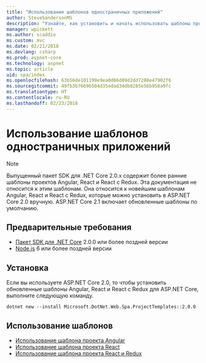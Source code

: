 ```yaml
---
title: "Использование шаблонов одностраничных приложений"
author: SteveSandersonMS
description: "Узнайте, как установить и начать использовать шаблоны проектов одностраничных приложений (SPA) в ASP.NET Core."
manager: wpickett
ms.author: scaddie
ms.custom: mvc
ms.date: 02/21/2018
ms.devlang: csharp
ms.prod: aspnet-core
ms.technology: aspnet
ms.topic: article
uid: spa/index
ms.openlocfilehash: 63b56de101199e9ea0d66d89d2dd7288e47902f6
ms.sourcegitcommit: 49fb3b7669b504d35edad34db8285e56b958a9fc
ms.translationtype: HT
ms.contentlocale: ru-RU
ms.lasthandoff: 02/23/2018
---
```

# <a name="use-the-single-page-application-templates"></a>Использование шаблонов одностраничных приложений

> [!NOTE]
> Выпущенный пакет SDK для .NET Core 2.0.x содержит более ранние шаблоны проектов Angular, React и React с Redux. Эта документация не относится к этим шаблонам. Она относится к новейшим шаблонам Angular, React и React с Redux, которые можно установить в ASP.NET Core 2.0 вручную. ASP.NET Core 2.1 включает обновленные шаблоны по умолчанию.

## <a name="prerequisites"></a>Предварительные требования

* [Пакет SDK для .NET Core](https://www.microsoft.com/net/download) 2.0.0 или более поздней версии
* [Node.js](https://nodejs.org) 6 или более поздней версии

## <a name="installation"></a>Установка

Если вы используете ASP.NET Core 2.0, то чтобы установить обновленные шаблоны Angular, React и React с Redux для ASP.NET Core, выполните следующую команду.

```console
dotnet new --install Microsoft.DotNet.Web.Spa.ProjectTemplates::2.0.0
```

## <a name="use-the-templates"></a>Использование шаблонов

- [Использование шаблона проекта Angular](xref:spa/angular)
- [Использование шаблона проекта React](xref:spa/react)
- [Использование шаблона проекта React и Redux](xref:spa/react-with-redux)
